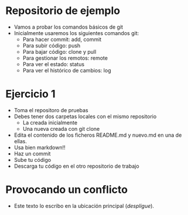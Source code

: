 # Repositorio de ejemplo

- Vamos a probar los comandos básicos de git
- Inicialmente usaremos los siguientes comandos git:
    - Para hacer commit: add, commit
    - Para subir código: push
    - Para bajar código: clone y pull
    - Para gestionar los remotos: remote
    - Para ver el estado: status
    - Para ver el histórico de cambios: log

# Ejercicio 1 

- Toma el repositoro de pruebas
- Debes tener dos carpetas locales con el mismo repositorio
    - La creada inicialmente
    - Una nueva creada con git clone
- Edita el contenido de los ficheros README.md y nuevo.md en una de ellas.
- Usa bien markdown!!
- Haz un commit
- Sube tu código
- Descarga tu código en el otro repositorio de trabajo

# Provocando un conflicto

- Este texto lo escribo en la ubicación principal (*despligue*).